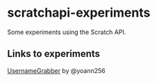 # scratchapi-experiments
Some experiments using the Scratch API.

## Links to experiments
[UsernameGrabber](/UsernameGrabber/) by @yoann256
